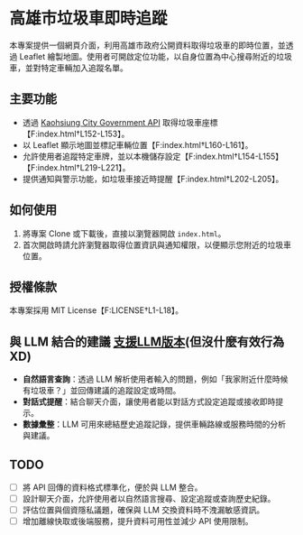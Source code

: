 # 高雄市垃圾車即時追蹤

本專案提供一個網頁介面，利用高雄市政府公開資料取得垃圾車的即時位置，並透過 Leaflet 繪製地圖。使用者可開啟定位功能，以自身位置為中心搜尋附近的垃圾車，並對特定車輛加入追蹤名單。

## 主要功能

- 透過 [Kaohsiung City Government API](https://api.kcg.gov.tw/) 取得垃圾車座標【F:index.html†L152-L153】。
- 以 Leaflet 顯示地圖並標記車輛位置【F:index.html†L160-L161】。
- 允許使用者追蹤特定車牌，並以本機儲存設定【F:index.html†L154-L155】【F:index.html†L219-L221】。
- 提供通知與警示功能，如垃圾車接近時提醒【F:index.html†L202-L205】。

## 如何使用

1. 將專案 Clone 或下載後，直接以瀏覽器開啟 `index.html`。
2. 首次開啟時請允許瀏覽器取得位置資訊與通知權限，以便顯示您附近的垃圾車位置。

## 授權條款

本專案採用 MIT License【F:LICENSE†L1-L18】。

## 與 LLM 結合的建議  [支援LLM版本](https://github.com/ooropuloo/KaohsiungGarbageTruckTracker)(但沒什麼有效行為XD)

- **自然語言查詢**：透過 LLM 解析使用者輸入的問題，例如「我家附近什麼時候有垃圾車？」並回傳建議的追蹤設定或時間。
- **對話式提醒**：結合聊天介面，讓使用者能以對話方式設定追蹤或接收即時提示。
- **數據彙整**：LLM 可用來總結歷史追蹤記錄，提供車輛路線或服務時間的分析與建議。

## TODO

- [ ] 將 API 回傳的資料格式標準化，便於與 LLM 整合。
- [ ] 設計聊天介面，允許使用者以自然語言搜尋、設定追蹤或查詢歷史紀錄。
- [ ] 評估位置與個資隱私議題，確保與 LLM 交換資料時不洩漏敏感資訊。
- [ ] 增加離線快取或後端服務，提升資料可用性並減少 API 使用限制。
